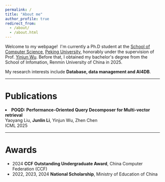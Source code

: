 ```yaml
---
permalink: /
title: "About me"
author_profile: true
redirect_from: 
  - /about/
  - /about.html
---
```


Welcome to my webpage!  I'm currently a Ph.D student at the [School of Computer Science](https://cs.pku.edu.cn/), [Peking University](https://www.pku.edu.cn/), honorably under the supervision of Prof. [Yinjun Wu](https://wuyinjun-1993.github.io/). Before that, I obtained my bachelor's degree from the School of Infomation, Renmin University of China in 2025.

My research interests include **Database, data management and AI4DB**.

---

Publications
======
<li><b>POQD: Performance-Oriented Query Decomposer for Multi-vector retrieval</b><br/>
Yaoyang Liu, <b>Junlin Li</b>, Yinjun Wu, Zhen Chen<br/>
ICML 2025</li>

---

Awards
======
+ 2024 **CCF Outstanding Undergraduate Award**, China Computer Federation (CCF)
+ 2022, 2023, 2024 **National Scholarship**, Ministry of Education of China



